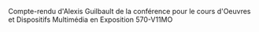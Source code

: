 Compte-rendu d'Alexis Guilbault de la conférence pour le cours d'Oeuvres et Dispositifs Multimédia en Exposition 570-V11MO

